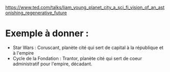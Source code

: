 https://www.ted.com/talks/liam_young_planet_city_a_sci_fi_vision_of_an_astonishing_regenerative_future

# Exemple à donner :
- Star Wars : Coruscant, planète cité qui sert de capital à la république et à l'empire
- Cycle de la Fondation : Trantor, planète cité qui sert de coeur administratif pour l'empire, décadant.